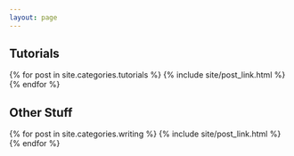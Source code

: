 ```yaml
---
layout: page
---
```


<h2>Tutorials</h2>
<div class="posts">
{% for post in site.categories.tutorials %}
    {% include site/post_link.html %}
{% endfor %}
</div>

<h2>Other Stuff</h2>
<div class="posts">
{% for post in site.categories.writing %}
    {% include site/post_link.html %}
{% endfor %}
</div>